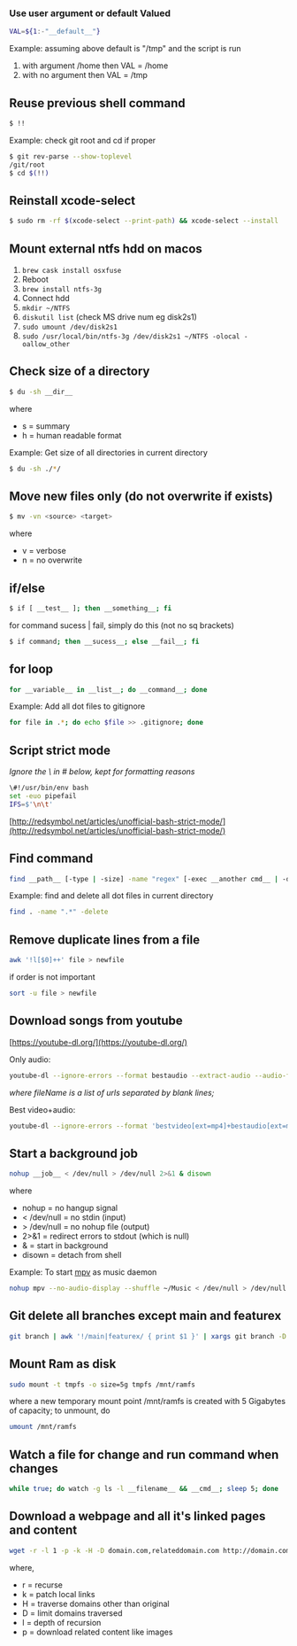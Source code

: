 ### Use user argument or default Valued

```sh
VAL=${1:-"__default__"}
```

Example: assuming above default is "/tmp" and the script is run

1. with argument /home then VAL = /home
2. with no argument then VAL = /tmp

## Reuse previous shell command

```sh
$ !!
```

Example: check git root and cd if proper

```sh
$ git rev-parse --show-toplevel
/git/root
$ cd $(!!)
```

## Reinstall xcode-select

```sh
$ sudo rm -rf $(xcode-select --print-path) && xcode-select --install
```

## Mount external ntfs hdd on macos

1. `brew cask install osxfuse`
2. Reboot
3. `brew install ntfs-3g`
4. Connect hdd
5. `mkdir ~/NTFS`
6. `diskutil list` (check MS drive num eg disk2s1)
7. `sudo umount /dev/disk2s1`
8. `sudo /usr/local/bin/ntfs-3g /dev/disk2s1 ~/NTFS -olocal -oallow_other`

## Check size of a directory

```sh
$ du -sh __dir__
```

where

- s = summary
- h = human readable format

Example: Get size of all directories in current directory

```sh
$ du -sh ./*/
```

## Move new files only (do not overwrite if exists)

```sh
$ mv -vn <source> <target>
```

where

- v = verbose
- n = no overwrite

## if/else

```sh
$ if [ __test__ ]; then __something__; fi
```

for command sucess | fail, simply do this (not no sq brackets)

```sh
$ if command; then __sucess__; else __fail__; fi
```

## for loop

```sh
for __variable__ in __list__; do __command__; done
```

Example: Add all dot files to gitignore

```sh
for file in .*; do echo $file >> .gitignore; done
```

## Script strict mode

_Ignore the \ in \# below, kept for formatting reasons_

```sh
\#!/usr/bin/env bash
set -euo pipefail
IFS=$'\n\t'
```

[http://redsymbol.net/articles/unofficial-bash-strict-mode/](http://redsymbol.net/articles/unofficial-bash-strict-mode/)

## Find command

```sh
find __path__ [-type | -size] -name "regex" [-exec __another cmd__ | -delete]
```

Example: find and delete all dot files in current directory

```sh
find . -name ".*" -delete
```

## Remove duplicate lines from a file

```sh
awk '!l[$0]++' file > newfile
```

if order is not important

```sh
sort -u file > newfile
```

## Download songs from youtube

[https://youtube-dl.org/](https://youtube-dl.org/)

Only audio:

```sh
youtube-dl --ignore-errors --format bestaudio --extract-audio --audio-format mp3 -o '%(title)s.%(ext)s' [--yes-playlist] [ "URL" | -a  ./fileName ]
```
_where fileName is a list of urls separated by blank lines;_

Best video+audio:

```sh
youtube-dl --ignore-errors --format 'bestvideo[ext=mp4]+bestaudio[ext=m4a]/bestvideo+bestaudio' --merge-output-format mp4  -o '%(title)s.%(ext)s' "VIDEO-LINK"
```

## Start a background job

```sh
nohup __job__ < /dev/null > /dev/null 2>&1 & disown
```

where

- nohup = no hangup signal
- < /dev/null = no stdin (input)
- \> /dev/null = no nohup file (output)
- 2>&1 = redirect errors to stdout (which is null)
- & = start in background
- disown = detach from shell

Example: To start [mpv](https://mpv.io/) as music daemon

```sh
nohup mpv --no-audio-display --shuffle ~/Music < /dev/null > /dev/null 2>&1 & disown
```
## Git delete all branches except main and featurex

```sh
git branch | awk '!/main|featurex/ { print $1 }' | xargs git branch -D
```

## Mount Ram as disk

```sh
sudo mount -t tmpfs -o size=5g tmpfs /mnt/ramfs
```

where a new temporary mount point /mnt/ramfs is created with 5 Gigabytes of capacity;
to unmount, do

```sh
umount /mnt/ramfs
```

## Watch a file for change and run command when changes

```sh
while true; do watch -g ls -l __filename__ && __cmd__; sleep 5; done
```

## Download a webpage and all it's linked pages and content

```sh
wget -r -l 1 -p -k -H -D domain.com,relateddomain.com http://domain.com/page/in/domain
```

where,
- r = recurse
- k = patch local links
- H = traverse domains other than original
- D = limit domains traversed
- l = depth of recursion
- p = download related content like images
